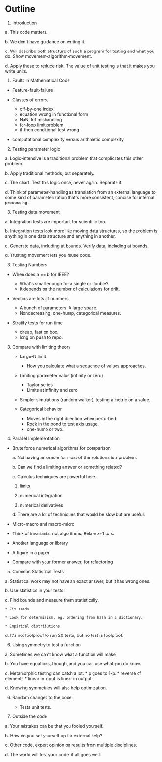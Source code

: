 # Outline

1. Introduction

  a. This code matters.

  b. We don't have guidance on writing it.

  c. Will describe both structure of such a program for testing
     and what you do. Show movement-algorithm-movement.

  d. Apply these to reduce risk.
     The value of unit testing is that it makes you write units.


1. Faults in Mathematical Code

  * Feature-fault-failure

  * Classes of errors.
     * off-by-one index
     * equation wrong in functional form
     * NaN, Inf mishandling
     * for-loop limit problem
     * if-then conditional test wrong

  * computational complexity versus arithmetic complexity


2. Testing parameter logic

  a. Logic-intensive is a traditional problem that complicates
     this other problem.

  b. Apply traditional methods, but separately.

  c. The chart. Test this logic once, never again. Separate it.

  d. Think of parameter-handling as translation from an external
     language to some kind of parameterization that's more
     consistent, concise for internal processing.


3. Testing data movement

  a. Integration tests are important for scientific too.

  b. Integration tests look more like moving data structures, so
     the problem is anything in one data structure and anything in another.

  c. Generate data, including at bounds. Verify data, including at bounds.

  d. Trusting movement lets you reuse code.


3. Testing Numbers

  * When does a == b for IEEE?
    * What's small enough for a single or double?
    * It depends on the number of calculations for drift.

  * Vectors are lots of numbers.
    * A bunch of parameters. A large space.
    * Nondecreasing, one-hump, categorical measures.

  * Stratify tests for run time

    * cheap, fast on box.
    * long on push to repo.


3. Compare with limiting theory

   * Large-N limit
     * How you calculate what a sequence of values approaches.

   * Limiting parameter value (infinity or zero)

     * Taylor series
     * Limits at infinity and zero

   * Simpler simulations (random walker). testing a metric on a value.

   * Categorical behavior

      * Moves in the right direction when perturbed.
      * Rock in the pond to test axis usage.
      * one-hump or two.

3. Parallel Implementation

  * Brute force numerical algorithms for comparison

    a. Not having an oracle for most of the solutions is a problem.

    b. Can we find a limiting answer or something related?

    c. Calculus techniques are powerful here.

       1. limits

       2. numerical integration
       
       3. numerical derivatives
    
    d. There are a lot of techniques that would be slow but are useful.

  * Micro-macro and macro-micro

  * Think of invariants, not algorithms. Relate x+1 to x.

  * Another language or library

  * A figure in a paper

  * Compare with your former answer, for refactoring


5. Common Statistical Tests

  a. Statistical work may not have an exact answer, but it has wrong ones.

  b. Use statistics in your tests.

  c. Find bounds and measure them statistically.

    * Fix seeds.

    * Look for determinism, eg. ordering from hash in a dictionary.

    * Empirical distributions.

  d. It's not foolproof to run 20 tests, but no test is foolproof.


6. Using symmetry to test a function

  a. Sometimes we can't know what a function will make.

  b. You have equations, though, and you can use what you do know.

  c. Metamorphic testing can catch a lot.
     * p goes to 1-p.
     * reverse of elements
     * linear in input is linear in output

  d. Knowing symmetries will also help optimization.

6. Random changes to the code.
   * Tests unit tests.

7. Outside the code

  a. Your mistakes can be that you fooled yourself.

  b. How do you set yourself up for external help?

  c. Other code, expert opinion on results from multiple disciplines.

  d. The world will test your code, if all goes well.
